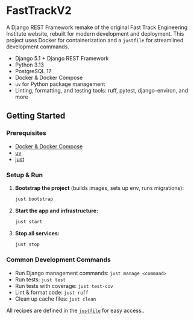 # FastTrackV2

A Django REST Framework remake of the original Fast Track Engineering Institute website, rebuilt for modern development and deployment. This project uses Docker for containerization and a `justfile` for streamlined development commands.

- Django 5.1 + Django REST Framework
- Python 3.13
- PostgreSQL 17
- Docker & Docker Compose
- `uv` for Python package management
- Linting, formatting, and testing tools: ruff, pytest, django-environ, and more

## Getting Started

### Prerequisites

- [Docker & Docker Compose](https://docs.docker.com/compose/install/)
- [uv](https://docs.astral.sh/uv/getting-started/installation/)
- [just](https://github.com/casey/just)

### Setup & Run

1. **Bootstrap the project** (builds images, sets up env, runs migrations):
   ```sh
   just bootstrap
   ```
2. **Start the app and infrastructure:**
   ```sh
   just start
   ```
3. **Stop all services:**
   ```sh
   just stop
   ```

### Common Development Commands

- Run Django management commands: `just manage <command>`
- Run tests: `just test`
- Run tests with coverage: `just test-cov`
- Lint & format code: `just ruff`
- Clean up cache files: `just clean`

All recipes are defined in the [`justfile`](justfile) for easy access..
